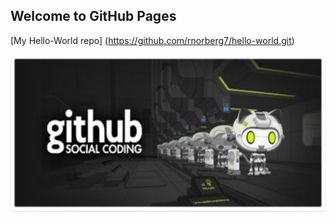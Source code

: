 ## Welcome to GitHub Pages

[My Hello-World repo] (https://github.com/rnorberg7/hello-world.git)

![github social coding logo](images/github-pic.png)
